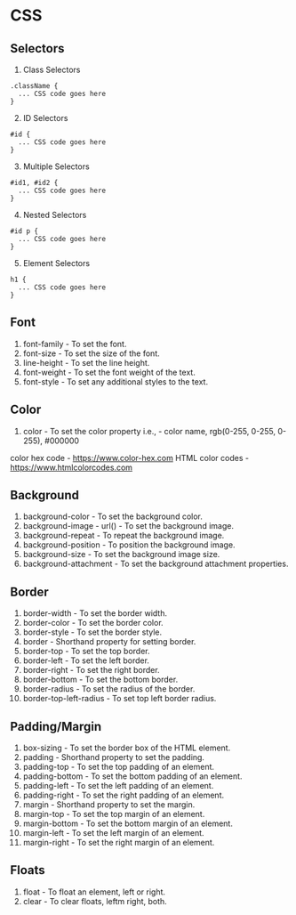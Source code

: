 # CSS 


## Selectors

1) Class Selectors

```
.className {
  ... CSS code goes here
}
```

2) ID Selectors

```
#id {
  ... CSS code goes here 
}
```

3) Multiple Selectors

```
#id1, #id2 {
  ... CSS code goes here
}
```

4) Nested Selectors

```
#id p {
  ... CSS code goes here
}
```

5) Element Selectors

```
h1 {
  ... CSS code goes here
}
```

## Font

1) font-family - To set the font.
2) font-size - To set the size of the font.
3) line-height - To set the line height.
4) font-weight - To set the font weight of the text.
5) font-style - To set any additional styles to the text.

## Color

1) color - To set the color property
i.e., - color name, rgb(0-255, 0-255, 0-255), #000000

color hex code - https://www.color-hex.com
HTML color codes - https://www.htmlcolorcodes.com


## Background

1) background-color - To set the background color.
2) background-image - url() - To set the background image.
3) background-repeat - To repeat the background image.
4) background-position - To position the background image.
5) background-size - To set the background image size.
6) background-attachment - To set the background attachment properties.

## Border

1) border-width - To set the border width.
2) border-color - To set the border color.
3) border-style - To set the border style.
4) border - Shorthand property for setting border.
5) border-top - To set the top border.
6) border-left - To set the left border.
7) border-right - To set the right border.
8) border-bottom - To set the bottom border.
9) border-radius - To set the radius of the border.
10) border-top-left-radius - To set top left border radius.

## Padding/Margin

1) box-sizing - To set the border box of the HTML element.
2) padding - Shorthand property to set the padding.
3) padding-top - To set the top padding of an element.
4) padding-bottom - To set the bottom padding of an element.
5) padding-left - To set the left padding of an element.
6) padding-right - To set the right padding of an element.
7) margin - Shorthand property to set the margin.
8) margin-top - To set the top margin of an element.
4) margin-bottom - To set the bottom margin of an element.
5) margin-left - To set the left margin of an element.
6) margin-right - To set the right margin of an element.

## Floats

1) float - To float an element, left or right.
2) clear - To clear floats, leftm right, both.
